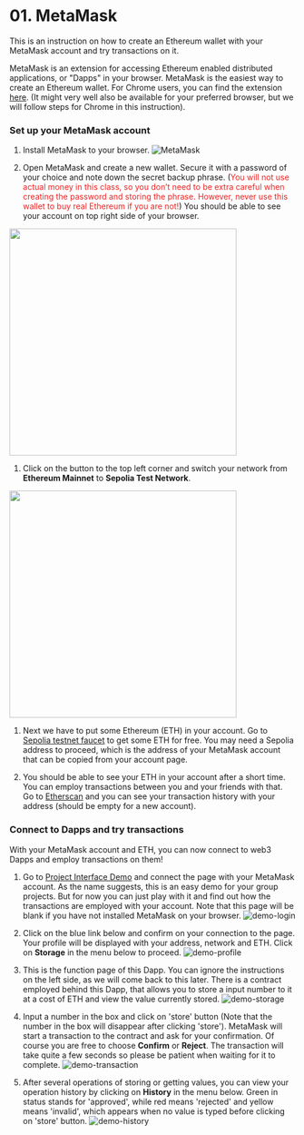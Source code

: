 
# 01. MetaMask

This is an instruction on how to create an Ethereum wallet with your MetaMask account and try transactions on it. 

MetaMask is an extension for accessing Ethereum enabled distributed applications, or "Dapps" in your browser. MetaMask is the easiest way to create an Ethereum wallet. For Chrome users, you can find the extension [here](https://chrome.google.com/webstore/detail/metamask/nkbihfbeogaeaoehlefnkodbefgpgknn?hl=en). (It might very well also be available for your preferred browser, but we will follow steps for Chrome in this instruction). 


### Set up your MetaMask account
1. Install MetaMask to your browser. 
![MetaMask](https://i.postimg.cc/sxNhbKvw/MetaMask.png)

1. Open MetaMask and create a new wallet. Secure it with a password of your choice and note down the secret backup phrase. (<span style = "color: #EE2222">You will not use actual money in this class, so you don’t need to be extra careful when creating the password and storing the phrase. However, never use this wallet to buy real Ethereum if you are not!</span>)
You should be able to see your account on top right side of your browser. 
<img src="https://i.postimg.cc/L53YnKHL/Meta-Mask-installed.png" height="400"/>

1. Click on the button to the top left corner and switch your network from **Ethereum Mainnet** to **Sepolia Test Network**. 
<img src="https://i.postimg.cc/Vsqb7Mjv/Meta-Mask-Sepolia.png" height="400"/>

1. Next we have to put some Ethereum (ETH) in your account. Go to [Sepolia testnet faucet](https://cloud.google.com/application/web3/faucet/ethereum/sepolia) to get some ETH for free. You may need a Sepolia address to proceed, which is the address of your MetaMask account that can be copied from your account page. 

2. You should be able to see your ETH in your account after a short time. You can employ transactions between you and your friends with that. Go to [Etherscan](https://sepolia.etherscan.io/) and you can see your transaction history with your address (should be empty for a new account). 


### Connect to Dapps and try transactions
With your MetaMask account and ETH, you can now connect to web3 Dapps and employ transactions on them!

1. Go to [Project Interface Demo](https://dududududulu.github.io/InterfaceDemo/) and connect the page with your MetaMask account. As the name suggests, this is an easy demo for your group projects. But for now you can just play with it and find out how the transactions are employed with your account. Note that this page will be blank if you have not installed MetaMask on your browser. 
![demo-login](https://i.postimg.cc/hjrpTG1t/demo-login.png)

1. Click on the blue link below and confirm on your connection to the page. Your profile will be displayed with your address, network and ETH. Click on **Storage** in the menu below to proceed. 
![demo-profile](https://i.postimg.cc/DwX656PD/demo-profile.png)

1. This is the function page of this Dapp. You can ignore the instructions on the left side, as we will come back to this later. There is a contract employed behind this Dapp, that allows you to store a input number to it at a cost of ETH and view the value currently stored. 
![demo-storage](https://i.postimg.cc/xd2zrX1D/demo-storage.png)

1. Input a number in the box and click on 'store' button (Note that the number in the box will disappear after clicking 'store'). MetaMask will start a transaction to the contract and ask for your confirmation. Of course you are free to choose **Confirm** or **Reject**. The transaction will take quite a few seconds so please be patient when waiting for it to complete. 
![demo-transaction](https://i.postimg.cc/7LnTqq5C/demo-transaction.png)

1. After several operations of storing or getting values, you can view your operation history by clicking on **History** in the menu below. Green in status stands for 'approved', while red means 'rejected' and yellow means 'invalid', which appears when no value is typed before clicking on 'store' button. 
![demo-history](https://i.postimg.cc/dthdGMxX/demo-history.png)
